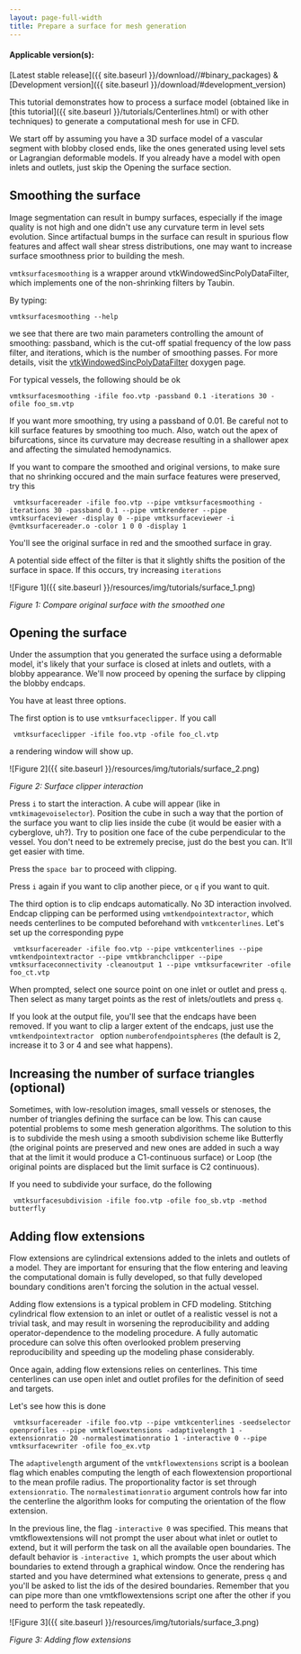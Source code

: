 ```yaml
---
layout: page-full-width
title: Prepare a surface for mesh generation
---
```


#### Applicable version(s): 
[Latest stable release]({{ site.baseurl }}/download//#binary_packages) & [Development version]({{ site.baseurl }}/download/#development_version)

This tutorial demonstrates how to process a surface model (obtained like in [this tutorial]({{ site.baseurl }}/tutorials/Centerlines.html) or with other techniques) to generate a computational mesh for use in CFD.

We start off by assuming you have a 3D surface model of a vascular segment with blobby closed ends, like the ones generated using level sets or Lagrangian deformable models. If you already have a model with open inlets and outlets, just skip the Opening the surface section. 

## Smoothing the surface

Image segmentation can result in bumpy surfaces, especially if the image quality is not high and one didn't use any curvature term in level sets evolution. Since artifactual bumps in the surface can result in spurious flow features and affect wall shear stress distributions, one may want to increase surface smoothness prior to building the mesh. 

`vmtksurfacesmoothing` is a wrapper around vtkWindowedSincPolyDataFilter, which implements one of the non-shrinking filters by Taubin. 

By typing:

	vmtksurfacesmoothing --help

we see that there are two main parameters controlling the amount of smoothing: passband, which is the cut-off spatial frequency of the low pass filter, and iterations, which is the number of smoothing passes. For more details, visit the <a href="http://www.vtk.org/doc/nightly/html/classvtkWindowedSincPolyDataFilter.html" target="_blank">vtkWindowedSincPolyDataFilter</a> doxygen page. 

For typical vessels, the following should be ok 

    vmtksurfacesmoothing -ifile foo.vtp -passband 0.1 -iterations 30 -ofile foo_sm.vtp 

If you want more smoothing, try using a passband of 0.01. Be careful not to kill surface features by smoothing too much. Also, watch out the apex of bifurcations, since its curvature may decrease resulting in a shallower apex and affecting the simulated hemodynamics.

If you want to compare the smoothed and original versions, to make sure that no shrinking occured and the main surface features were preserved, try this 

     vmtksurfacereader -ifile foo.vtp --pipe vmtksurfacesmoothing -iterations 30 -passband 0.1 --pipe vmtkrenderer --pipe vmtksurfaceviewer -display 0 --pipe vmtksurfaceviewer -i @vmtksurfacereader.o -color 1 0 0 -display 1 

You'll see the original surface in red and the smoothed surface in gray.

A potential side effect of the filter is that it slightly shifts the position of the surface in space. If this occurs, try increasing `iterations` 

![Figure 1]({{ site.baseurl }}/resources/img/tutorials/surface_1.png)

*Figure 1: Compare original surface with the smoothed one*


## Opening the surface

Under the assumption that you generated the surface using a deformable model, it's likely that your surface is closed at inlets and outlets, with a blobby appearance. We'll now proceed by opening the surface by clipping the blobby endcaps.

You have at least three options.

The first option is to use `vmtksurfaceclipper.` If you call 

     vmtksurfaceclipper -ifile foo.vtp -ofile foo_cl.vtp 

a rendering window will show up.

![Figure 2]({{ site.baseurl }}/resources/img/tutorials/surface_2.png)

*Figure 2: Surface clipper interaction*

Press `i` to start the interaction. A cube will appear (like in `vmtkimagevoiselector`). Position the cube in such a way that the portion of the surface you want to clip lies inside the cube (it would be easier with a cyberglove, uh?). Try to position one face of the cube perpendicular to the vessel. You don't need to be extremely precise, just do the best you can. It'll get easier with time. 

Press the `space bar` to proceed with clipping.

Press `i` again if you want to clip another piece, or `q` if you want to quit. 

The third option is to clip endcaps automatically. No 3D interaction involved. Endcap clipping can be performed using `vmtkendpointextractor`, which needs centerlines to be computed beforehand with `vmtkcenterlines`. Let's set up the corresponding pype 

     vmtksurfacereader -ifile foo.vtp --pipe vmtkcenterlines --pipe vmtkendpointextractor --pipe vmtkbranchclipper --pipe vmtksurfaceconnectivity -cleanoutput 1 --pipe vmtksurfacewriter -ofile foo_ct.vtp

When prompted, select one source point on one inlet or outlet and press `q`. Then select as many target points as the rest of inlets/outlets and press `q`.

If you look at the output file, you'll see that the endcaps have been removed. If you want to clip a larger extent of the endcaps, just use the `vmtkendpointextractor ` option  `numberofendpointspheres` (the default is 2, increase it to 3 or 4 and see what happens). 

## Increasing the number of surface triangles (optional)

Sometimes, with low-resolution images, small vessels or stenoses, the number of triangles defining the surface can be low. This can cause potential problems to some mesh generation algorithms. The solution to this is to subdivide the mesh using a smooth subdivision scheme like Butterfly (the original points are preserved and new ones are added in such a way that at the limit it would produce a C1-continuous surface) or Loop (the original points are displaced but the limit surface is C2 continuous).

If you need to subdivide your surface, do the following 

     vmtksurfacesubdivision -ifile foo.vtp -ofile foo_sb.vtp -method butterfly 

## Adding flow extensions

Flow extensions are cylindrical extensions added to the inlets and outlets of a model. They are important for ensuring that the flow entering and leaving the computational domain is fully developed, so that fully developed boundary conditions aren't forcing the solution in the actual vessel.

Adding flow extensions is a typical problem in CFD modeling. Stitching cylindrical flow extension to an inlet or outlet of a realistic vessel is not a trivial task, and may result in worsening the reproducibility and adding operator-dependence to the modeling procedure. A fully automatic procedure can solve this often overlooked problem preserving reproducibility and speeding up the modeling phase considerably.

Once again, adding flow extensions relies on centerlines. This time centerlines can use open inlet and outlet profiles for the definition of seed and targets.

Let's see how this is done 

     vmtksurfacereader -ifile foo.vtp --pipe vmtkcenterlines -seedselector openprofiles --pipe vmtkflowextensions -adaptivelength 1 -extensionratio 20 -normalestimationratio 1 -interactive 0 --pipe vmtksurfacewriter -ofile foo_ex.vtp 

The `adaptivelength` argument of the `vmtkflowextensions` script is a boolean flag which enables computing the length of each flowextension proportional to the mean profile radius. The proportionality factor is set through `extensionratio`. The `normalestimationratio` argument controls how far into the centerline the algorithm looks for computing the orientation of the flow extension.

In the previous line, the flag `-interactive 0` was specified. This means that vmtkflowextensions will not prompt the user about what inlet or outlet to extend, but it will perform the task on all the available open boundaries. The default behavior is `-interactive 1`, which prompts the user about which boundaries to extend through a graphical window. Once the rendering has started and you have determined what extensions to generate, press `q` and you'll be asked to list the ids of the desired boundaries. Remember that you can pipe more than one vmtkflowextensions script one after the other if you need to perform the task repeatedly.

![Figure 3]({{ site.baseurl }}/resources/img/tutorials/surface_3.png)

*Figure 3: Adding flow extensions*
